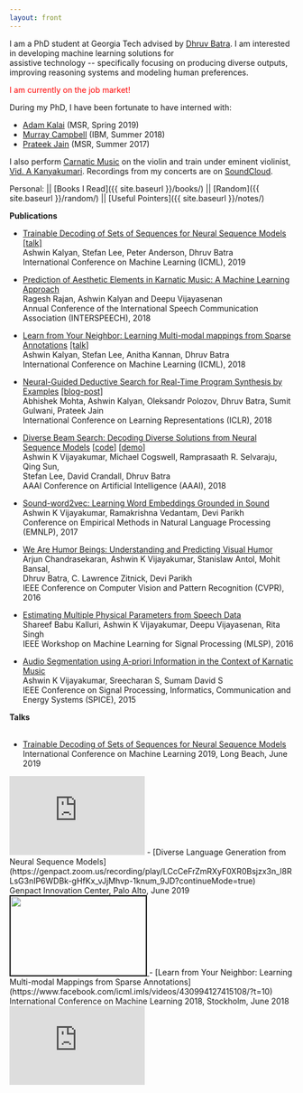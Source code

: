 ```yaml
---
layout: front
---
```

I am a PhD student at Georgia Tech advised by [Dhruv Batra](https://filebox.ece.vt.edu/~dbatra/). I am interested in developing machine learning solutions for <br>
assistive technology -- specifically focusing on producing diverse outputs, improving reasoning systems and modeling human preferences. 

<font color="red"> I am currently on the job market! </font>

During my PhD, I have been fortunate to have interned with:
- [Adam Kalai](https://www.microsoft.com/en-us/research/people/adum/) (MSR, Spring 2019)
- [Murray Campbell](https://researcher.watson.ibm.com/researcher/view.php?person=us-mcam) (IBM, Summer 2018)
- [Prateek Jain](https://prateekjain.org) (MSR, Summer 2017)

I also perform [Carnatic Music](https://en.wikipedia.org/wiki/Carnatic_music) on the violin and train under eminent violinist, [Vid. A Kanyakumari](https://en.wikipedia.org/wiki/A._Kanyakumari). Recordings from my concerts are on [SoundCloud](https://soundcloud.com/ashwin-kalyan).

Personal: || [Books I Read]({{ site.baseurl }}/books/) || [Random]({{ site.baseurl }}/random/) || [Useful Pointers]({{ site.baseurl }}/notes/)

<b> Publications </b> 
<br>
- [Trainable Decoding of Sets of Sequences for Neural Sequence Models](http://proceedings.mlr.press/v97/kalyan19a.html) [[talk]](https://www.facebook.com/icml.imls/videos/895968107420746/?t=4127) <br>
Ashwin Kalyan, Stefan Lee, Peter Anderson, Dhruv Batra <br>
International Conference on Machine Learning (ICML), 2019 <br> 

- [Prediction of Aesthetic Elements in Karnatic Music: A Machine Learning Approach](https://www.isca-speech.org/archive/Interspeech_2018/pdfs/0991.pdf) <br>
Ragesh Rajan, Ashwin Kalyan and Deepu Vijayasenan <br>
Annual Conference of the International Speech Communication Association (INTERSPEECH), 2018 <br> 

- [Learn from Your Neighbor: Learning Multi-modal mappings from Sparse Annotations](https://arxiv.org/abs/1806.02934) [[talk]](https://www.facebook.com/icml.imls/videos/430994127415108/?t=1346) <br>
Ashwin Kalyan, Stefan Lee, Anitha Kannan, Dhruv Batra <br>
International Conference on Machine Learning (ICML), 2018 <br>

- [Neural-Guided Deductive Search for Real-Time Program Synthesis by Examples](https://www.microsoft.com/en-us/research/publication/neural-guided-deductive-search-real-time-program-synthesis-examples/) [[blog-post]](https://www.microsoft.com/en-us/research/blog/neural-guided-deductive-search-best-worlds-approach-program-synthesis/) <br>
Abhishek Mohta, Ashwin Kalyan, Oleksandr Polozov, Dhruv Batra, Sumit Gulwani, Prateek Jain  <br>
International Conference on Learning Representations (ICLR), 2018 <br>

- [Diverse Beam Search: Decoding Diverse Solutions from Neural Sequence Models](https://arxiv.org/abs/1610.02424) [[code](https://github.com/ashwinkalyan/dbs)] [[demo](http://dbs.cloudcv.org)] <br>
Ashwin K Vijayakumar, Michael Cogswell, Ramprasaath R. Selvaraju, Qing Sun, <br> Stefan Lee, David Crandall, Dhruv Batra  <br>
AAAI Conference on Artificial Intelligence (AAAI), 2018 <br> 

- [Sound-word2vec: Learning Word Embeddings Grounded in Sound](https://arxiv.org/abs/1703.01720) <br>
Ashwin K Vijayakumar, Ramakrishna Vedantam, Devi Parikh <br> 
Conference on Empirical Methods in Natural Language Processing (EMNLP), 2017 <br> 

- [We Are Humor Beings: Understanding and Predicting Visual Humor](http://arxiv.org/abs/1512.04407) <br>
Arjun Chandrasekaran, Ashwin K Vijayakumar, Stanislaw Antol, Mohit Bansal, <br>
Dhruv Batra, C. Lawrence Zitnick, Devi Parikh <br>
IEEE Conference on Computer Vision and Pattern Recognition (CVPR), 2016 <br> 

- [Estimating Multiple Physical Parameters from Speech Data](http://ieeexplore.ieee.org/document/7738873/) <br>
Shareef Babu Kalluri, Ashwin K Vijayakumar, Deepu Vijayasenan, Rita Singh <br>
IEEE Workshop on Machine Learning for Signal Processing (MLSP), 2016 <br> 

- [Audio Segmentation using A-priori Information in the Context of Karnatic Music](http://ieeexplore.ieee.org/document/7091550/) <br>
Ashwin K Vijayakumar, Sreecharan S, Sumam David S <br>
IEEE Conference on Signal Processing, Informatics, Communication and Energy Systems (SPICE), 2015 <br>

<b> Talks </b>
<br> <br> 
- [Trainable Decoding of Sets of Sequences for Neural Sequence Models](https://www.facebook.com/icml.imls/videos/895968107420746/?t=4126) <br> 
International Conference on Machine Learning 2019, Long Beach, June 2019 
<iframe src="https://www.facebook.com/plugins/video.php?href=https%3A%2F%2Fwww.facebook.com%2Ficml.imls%2Fvideos%2F895968107420746%2F%3Ft%3D4126%2F&show_text=0&width=560" width="240" height="140" style="border:none;overflow:hidden" scrolling="no" frameborder="0" allowTransparency="true" allowFullScreen="true"></iframe>
- [Diverse Language Generation from Neural Sequence Models](https://genpact.zoom.us/recording/play/LCcCeFrZmRXyF0XR0Bsjzx3n_l8RLsG3nIP6WDBk-gHfKx_vJjMhvp-1knum_9JD?continueMode=true) <br> 
Genpact Innovation Center, Palo Alto, June 2019 
<imgbullet>
<a href="https://genpact.zoom.us/recording/play/LCcCeFrZmRXyF0XR0Bsjzx3n_l8RLsG3nIP6WDBk-gHfKx_vJjMhvp-1knum_9JD?continueMode=true">
<img src="{{ site.baseurl }}/img/diversity_talk.png" width="240" height="140" border="2">
</a>
</imgbullet>
- [Learn from Your Neighbor: Learning Multi-modal Mappings from Sparse Annotations](https://www.facebook.com/icml.imls/videos/430994127415108/?t=10) <br>
International Conference on Machine Learning 2018, Stockholm, June 2018
<iframe src="https://www.facebook.com/plugins/video.php?href=https%3A%2F%2Fwww.facebook.com%2Ficml.imls%2Fvideos%2F430994127415108%2F&show_text=0&width=560" width="240" height="140" style="border:none;overflow:hidden" scrolling="no" frameborder="0" allowTransparency="true" allowFullScreen="true"></iframe>
